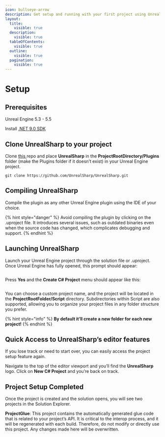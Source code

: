 ```yaml
---
icon: bullseye-arrow
description: Get setup and running with your first project using UnrealSharp
layout:
  title:
    visible: true
  description:
    visible: true
  tableOfContents:
    visible: true
  outline:
    visible: true
  pagination:
    visible: true
---
```


# Setup

## Prerequisites <a href="#prerequisites" id="prerequisites"></a>

Unreal Engine 5.3 - 5.5

Install [.NET 9.0 SDK](https://dotnet.microsoft.com/en-us/download/dotnet/9.0)

## Clone UnrealSharp to your project <a href="#install-unrealsharp-to-your-project" id="install-unrealsharp-to-your-project"></a>

Clone [this ](https://github.com/UnrealSharp/UnrealSharp)repo and place **UnrealSharp** in the **ProjectRootDirectory/Plugins** folder (make the Plugins folder if it doesn’t exist) in your Unreal Engine project.

```
git clone https://github.com/UnrealSharp/UnrealSharp.git
```

## Compiling UnrealSharp <a href="#compiling-unrealsharp" id="compiling-unrealsharp"></a>

Compile the plugin as any other Unreal Engine plugin using the IDE of your choice.

{% hint style="danger" %}
Avoid compiling the plugin by clicking on the .uproject file. It introduces several issues, such as outdated binaries even when the source code has changed, which complicates debugging and support.
{% endhint %}

## Launching UnrealSharp <a href="#launching-unrealsharp" id="launching-unrealsharp"></a>

Launch your Unreal Engine project through the solution file or .uproject. Once Unreal Engine has fully opened, this prompt should appear:

<figure><img src="https://raw.githubusercontent.com/UnrealSharp/unrealsharp.github.io/main/media/get-started/NoProjectFoundPrompt.PNG" alt=""><figcaption></figcaption></figure>

Press **Yes** and the **Create C# Project** menu should appear like this:

<figure><img src="https://raw.githubusercontent.com/UnrealSharp/unrealsharp.github.io/main/media/get-started/CreateProjectPrompt.PNG" alt=""><figcaption></figcaption></figure>

You can choose a custom project name, and the project will be located in the **ProjectRootFolder/Script** directory. Subdirectories within Script are also supported, allowing you to organize your project files in any folder structure you prefer.

{% hint style="info" %}
**By default it’ll create a new folder for each new project!**
{% endhint %}

## Quick Access to UnrealSharp’s editor features <a href="#quick-access-to-unrealsharps-editor-features" id="quick-access-to-unrealsharps-editor-features"></a>

If you lose track or need to start over, you can easily access the project setup feature again.

Navigate to the top of the editor viewport and you’ll find the **UnrealSharp** logo. Click on **New C# Project** and you’re back on track.

## Project Setup Completed <a href="#project-setup-completed" id="project-setup-completed"></a>

Once the project is created and the solution opens, you will see two projects in the Solution Explorer.

**ProjectGlue**: This project contains the automatically generated glue code that is related to your project’s API. It is critical to the interop process, and it will be regenerated with each build. Therefore, do not modify or directly use this project. Any changes made here will be overwritten.

<figure><img src="https://raw.githubusercontent.com/UnrealSharp/unrealsharp.github.io/main/media/get-started/SolutionShowcase.PNG" alt=""><figcaption></figcaption></figure>
